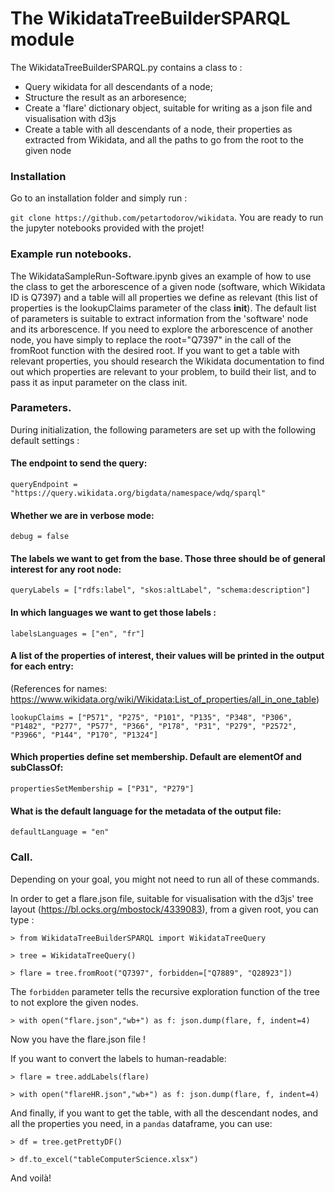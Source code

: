 # The WikidataTreeBuilderSPARQL module

The WikidataTreeBuilderSPARQL.py contains a class to :
* Query wikidata for all descendants of a node;
* Structure the result as an arboresence;
* Create a 'flare' dictionary object, suitable for writing as a json file and visualisation with d3js
* Create a table with all descendants of a node, their properties as extracted from Wikidata, and all the paths to go from the root to the given node

### Installation

Go to an installation folder and simply run :

`git clone https://github.com/petartodorov/wikidata`. You are ready to run the jupyter notebooks provided with the projet!

### Example run notebooks. 

The WikidataSampleRun-Software.ipynb gives an example of how to use the class to get the arborescence of a given node (software, which Wikidata ID is Q7397) and a table will all properties we define as relevant (this list of properties is the lookupClaims parameter of the class __init__). The default list of parameters is suitable to extract information from the 'software' node and its arborescence. If you need to explore the arborescence of another node, you have simply to replace the root="Q7397" in the call of the fromRoot function with the desired root. If you want to get a table with relevant properties, you should research the Wikidata documentation to find out which properties are relevant to your problem, to build their list, and to pass it as input parameter on the class init. 

### Parameters. 

During initialization, the following parameters are set up with the following default settings :

#### The endpoint to send the query:

`queryEndpoint = "https://query.wikidata.org/bigdata/namespace/wdq/sparql"`

#### Whether we are in verbose mode:

`debug = false`

#### The labels we want to get from the base. Those three should be of general interest for any root node:

`queryLabels = ["rdfs:label", "skos:altLabel", "schema:description"]`

#### In which languages we want to get those labels :

`labelsLanguages = ["en", "fr"]`

#### A list of the properties of interest, their values will be printed in the output for each entry:
(References for names: https://www.wikidata.org/wiki/Wikidata:List_of_properties/all_in_one_table)

`lookupClaims = ["P571", "P275", "P101", "P135", "P348", "P306", "P1482", "P277", "P577", "P366", "P178", "P31", "P279", "P2572", "P3966", "P144", "P170", "P1324"]`

#### Which properties define set membership. Default are elementOf and subClassOf:

`propertiesSetMembership = ["P31", "P279"]`

#### What is the default language for the metadata of the output file:

`defaultLanguage = "en"`

### Call.

Depending on your goal, you might not need to run all of these commands. 

In order to get a flare.json file, suitable for visualisation with the d3js' tree layout (https://bl.ocks.org/mbostock/4339083), from a given root, you can type :

`> from WikidataTreeBuilderSPARQL import WikidataTreeQuery`

`> tree = WikidataTreeQuery()`

`> flare = tree.fromRoot("Q7397", forbidden=["Q7889", "Q28923"])`

The `forbidden` parameter tells the recursive exploration function of the tree to not explore the given nodes. 

`> with open("flare.json","wb+") as f: json.dump(flare, f, indent=4)`

Now you have the flare.json file !

If you want to convert the labels to human-readable:

`> flare = tree.addLabels(flare)`

`> with open("flareHR.json","wb+") as f: json.dump(flare, f, indent=4)`

And finally, if you want to get the table, with all the descendant nodes, and all the properties you need, in a `pandas` dataframe, you can use:

`> df = tree.getPrettyDF()`

`> df.to_excel("tableComputerScience.xlsx")`

And voilà!

